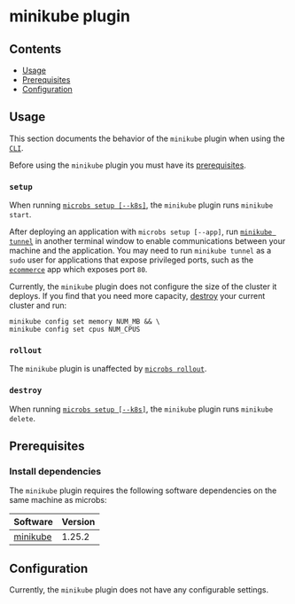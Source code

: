 # minikube plugin


## Contents

* [Usage](#usage)
* [Prerequisites](#prerequisites)
* [Configuration](#configuration)


## [](usage)Usage

This section documents the behavior of the `minikube` plugin when using the [`CLI`](/docs/usage/cli).

Before using the `minikube` plugin you must have its [prerequisites](#prerequisites).

### `setup`

When running [`microbs setup [--k8s]`](/docs/usage/cli/#setup), the `minikube`
plugin runs `minikube start`.

After deploying an application with `microbs setup [--app]`, run
[`minikube tunnel`](https://minikube.sigs.k8s.io/docs/handbook/accessing/#using-minikube-tunnel)
in another terminal window to enable communications between your machine and the
application. You may need to run `minikube tunnel` as a `sudo` user for
applications that expose privileged ports, such as the
[`ecommerce`](/docs/apps/ecommerce) app which exposes port `80`.

Currently, the `minikube` plugin does not configure the size of the cluster it
deploys. If you find that you need more capacity, [destroy](#/docs/usage/cli#destroy)
your current cluster and run:

```text
minikube config set memory NUM_MB && \
minikube config set cpus NUM_CPUS
```

### `rollout`

The `minikube` plugin is unaffected by [`microbs rollout`](/docs/usage/cli#rollout).

### `destroy`

When running [`microbs setup [--k8s]`](/docs/usage/cli/#destroy), the `minikube`
plugin runs `minikube delete`.


## [](prerequisites)Prerequisites


### Install dependencies

The `minikube` plugin requires the following software dependencies on the same machine as microbs:

|Software|Version|
|------|-----|
|[minikube](https://kubernetes.io/docs/tasks/tools/#minikube)|1.25.2|


## [](configuration)Configuration

Currently, the `minikube` plugin does not have any configurable settings.
